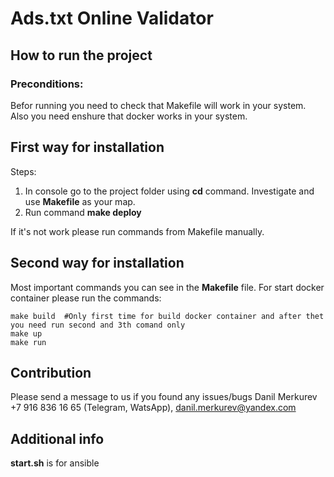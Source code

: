 # Ads.txt Online Validator 

## How to run the project

### Preconditions:
Befor running you need to check that Makefile will work in your system.
Also you need enshure that docker works in your system.

## First way for installation

Steps:
1. In console go to the project folder using **cd** command.
Investigate and use **Makefile** as your map.
2. Run command **make deploy**

If it's not work please run commands from Makefile manually. 

## Second way for installation
Most important commands you can see in the **Makefile** file. 
For start docker container please run the commands:

~~~
make build  #Only first time for build docker container and after thet you need run second and 3th comand only
make up
make run
~~~

## Contribution
Please send a message to us if you found any issues/bugs
Danil Merkurev +7 916 836 16 65 (Telegram, WatsApp), danil.merkurev@yandex.com

## Additional info
**start.sh** is for ansible